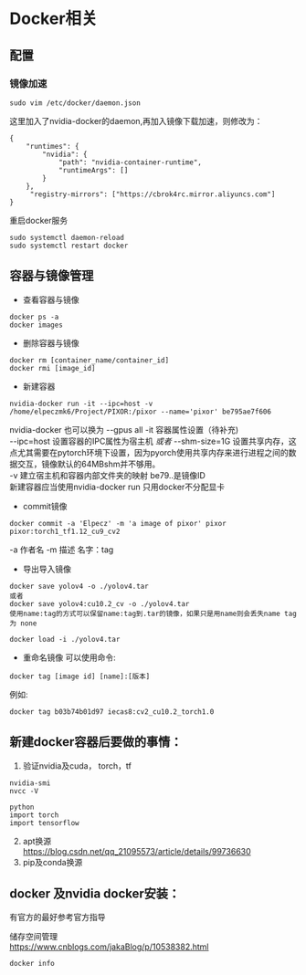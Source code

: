 # Docker相关
## 配置
### 镜像加速
```
sudo vim /etc/docker/daemon.json
```
这里加入了nvidia-docker的daemon,再加入镜像下载加速，则修改为：
```
{
    "runtimes": {
        "nvidia": {
            "path": "nvidia-container-runtime",
            "runtimeArgs": []
        }
    },
     "registry-mirrors": ["https://cbrok4rc.mirror.aliyuncs.com"]
}
```
重启docker服务
```
sudo systemctl daemon-reload
sudo systemctl restart docker
```
## 容器与镜像管理
* 查看容器与镜像
```
docker ps -a
docker images
```
* 删除容器与镜像
```
docker rm [container_name/container_id]
docker rmi [image_id]
```
* 新建容器 
```
nvidia-docker run -it --ipc=host -v /home/elpeczmk6/Project/PIXOR:/pixor --name='pixor' be795ae7f606
```
nvidia-docker 也可以换为 --gpus all
-it 容器属性设置（待补充)  
--ipc=host 设置容器的IPC属性为宿主机  *或者* --shm-size=1G 设置共享内存，这点尤其需要在pytorch环境下设置，因为pyorch使用共享内存来进行进程之间的数据交互，镜像默认的64MBshm并不够用。  
-v 建立宿主机和容器内部文件夹的映射 be79..是镜像ID  
新建容器应当使用nvidia-docker run 只用docker不分配显卡 
* commit镜像  
```
docker commit -a 'Elpecz' -m 'a image of pixor' pixor pixor:torch1_tf1.12_cu9_cv2
```
-a 作者名 -m 描述 名字：tag

* 导出导入镜像   
```
docker save yolov4 -o ./yolov4.tar
或者
docker save yolov4:cu10.2_cv -o ./yolov4.tar
使用name:tag的方式可以保留name:tag到.tar的镜像，如果只是用name则会丢失name tag为 none

docker load -i ./yolov4.tar
``` 
* 重命名镜像
可以使用命令:  
```
docker tag [image id] [name]:[版本]
```
例如:
```
docker tag b03b74b01d97 iecas8:cv2_cu10.2_torch1.0
```
## 新建docker容器后要做的事情：  
1. 验证nvidia及cuda， torch，tf  
```
nvidia-smi
nvcc -V  

python
import torch
import tensorflow
```
2. apt换源  
https://blog.csdn.net/qq_21095573/article/details/99736630  
3. pip及conda换源  



## docker 及nvidia docker安装：  
有官方的最好参考官方指导  

储存空间管理  
https://www.cnblogs.com/jakaBlog/p/10538382.html
```
docker info
```
